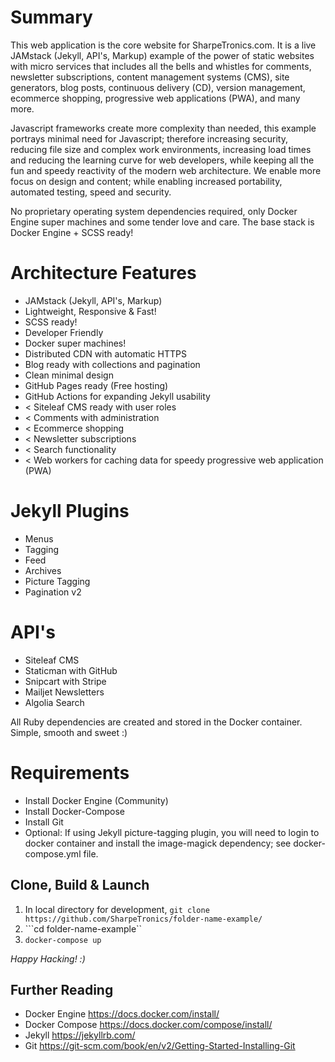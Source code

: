 # Summary
This web application is the core website for SharpeTronics.com. It is a live JAMstack (Jekyll, API's, Markup) example of the power of static websites with micro services that includes all the bells and whistles for comments, newsletter subscriptions, content management systems (CMS), site generators, blog posts, continuous delivery (CD), version management, ecommerce shopping, progressive web applications (PWA), and many more.

Javascript frameworks create more complexity than needed, this example portrays minimal need for Javascript; therefore increasing security, reducing file size and complex work environments, increasing load times and reducing the learning curve for web developers, while keeping all the fun and speedy reactivity of the modern web architecture. We enable more focus on design and content; while enabling increased portability, automated testing, speed and security.

No proprietary operating system dependencies required, only Docker Engine super machines and some tender love and care. The base stack is Docker Engine + SCSS ready!

# Architecture Features
* JAMstack (Jekyll, API's, Markup)
* Lightweight, Responsive & Fast!
* SCSS ready!
* Developer Friendly
* Docker super machines!
* Distributed CDN with automatic HTTPS
* Blog ready with collections and pagination
* Clean minimal design
* GitHub Pages ready (Free hosting)
* GitHub Actions for expanding Jekyll usability
* < Siteleaf CMS ready with user roles
* < Comments with administration
* < Ecommerce shopping
* < Newsletter subscriptions
* < Search functionality
* < Web workers for caching data for speedy progressive web application (PWA)

# Jekyll Plugins
* Menus
* Tagging
* Feed
* Archives
* Picture Tagging
* Pagination v2

# API's
* Siteleaf CMS
* Staticman with GitHub
* Snipcart with Stripe
* Mailjet Newsletters
* Algolia Search

All Ruby dependencies are created and stored in the Docker container. Simple, smooth and sweet :)

# Requirements
* Install Docker Engine (Community)
* Install Docker-Compose
* Install Git
* Optional: If using Jekyll picture-tagging plugin, you will need to login to docker container and install the image-magick dependency; see docker-compose.yml file.

## Clone, Build & Launch
1. In local directory for development, ```git clone https://github.com/SharpeTronics/folder-name-example/```
2. ```cd folder-name-example``
3. ```docker-compose up```

*Happy Hacking! :)*

## Further Reading
* Docker Engine https://docs.docker.com/install/
* Docker Compose https://docs.docker.com/compose/install/
* Jekyll https://jekyllrb.com/
* Git https://git-scm.com/book/en/v2/Getting-Started-Installing-Git
